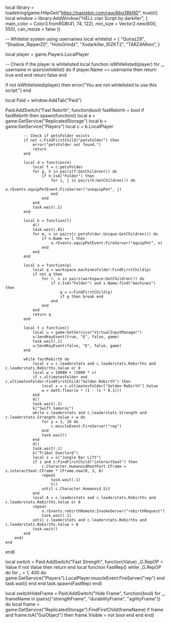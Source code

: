 local library = loadstring(game:HttpGet("https://pastebin.com/raw/Abg3RkND", true))()
local window = library:AddWindow("HELL clan Script by darkiller", { main_color = Color3.fromRGB(41, 74, 122), min_size = Vector2.new(600, 550), can_resize = false })

-- Whitelist system using usernames
local whitelist = {
    "Quiraz29", 
    "Shadow_RipperZ0",
    "HoloGrindz",
    "Xxdarkiller_10ZKT2",
    "TARZANfeio",
}

local player = game.Players.LocalPlayer

-- Check if the player is whitelisted
local function isWhitelisted(player)
    for _, username in ipairs(whitelist) do
        if player.Name == username then
            return true
        end
    end
    return false
end

if not isWhitelisted(player) then
    error("You are not whitelisted to use this script.")
end

local Paid = window:AddTab("Paid")

Paid:AddSwitch("Fast Rebirth", function(bool)
    fastRebirth = bool
    if fastRebirth then
        spawn(function()
            local a = game:GetService("ReplicatedStorage")
            local b = game:GetService("Players")
            local c = b.LocalPlayer
            
            -- Check if petsFolder exists
            if not c:FindFirstChild("petsFolder") then
                error("petsFolder not found.")
                return
            end
            
            local d = function(e)
                local f = c.petsFolder
                for g, h in pairs(f:GetChildren()) do
                    if h:IsA("Folder") then
                        for i, j in pairs(h:GetChildren()) do
                            a.rEvents.equipPetEvent:FireServer("unequipPet", j)
                        end
                    end
                end
                task.wait(.1)
            end
            
            local k = function(l)
                d()
                task.wait(.01)
                for m, n in pairs(c.petsFolder.Unique:GetChildren()) do
                    if n.Name == l then
                        a.rEvents.equipPetEvent:FireServer("equipPet", n)
                    end
                end
            end
            
            local o = function(p)
                local q = workspace.machinesFolder:FindFirstChild(p)
                if not q then
                    for r, s in pairs(workspace:GetChildren()) do
                        if s:IsA("Folder") and s.Name:find("machines") then
                            q = s:FindFirstChild(p)
                            if q then break end
                        end
                    end
                end
                return q
            end
            
            local t = function()
                local u = game:GetService("VirtualInputManager")
                u:SendKeyEvent(true, "E", false, game)
                task.wait(.1)
                u:SendKeyEvent(false, "E", false, game)
            end
            
            while fastRebirth do
                local v = c.leaderstats and c.leaderstats.Rebirths and c.leaderstats.Rebirths.Value or 0
                local w = 10000 + (5000 * v)
                if c.ultimatesFolder and c.ultimatesFolder:FindFirstChild("Golden Rebirth") then
                    local x = c.ultimatesFolder["Golden Rebirth"].Value
                    w = math.floor(w * (1 - (x * 0.1)))
                end
                d()
                task.wait(.1)
                k("Swift Samurai")
                while c.leaderstats and c.leaderstats.Strength and c.leaderstats.Strength.Value < w do
                    for y = 1, 10 do
                        c.muscleEvent:FireServer("rep")
                    end
                    task.wait()
                end
                d()
                task.wait(.1)
                k("Tribal Overlord")
                local z = o("Jungle Bar Lift")
                if z and z:FindFirstChild("interactSeat") then
                    c.Character.HumanoidRootPart.CFrame = z.interactSeat.CFrame * CFrame.new(0, 3, 0)
                    repeat
                        task.wait(.1)
                        t()
                    until c.Character.Humanoid.Sit
                end
                local A = c.leaderstats and c.leaderstats.Rebirths and c.leaderstats.Rebirths.Value or 0
                repeat
                    a.rEvents.rebirthRemote:InvokeServer("rebirthRequest")
                    task.wait(.1)
                until c.leaderstats and c.leaderstats.Rebirths and c.leaderstats.Rebirths.Value > A
                task.wait()
            end
        end)
    end
end)

local switch = Paid:AddSwitch("Fast Strength", function(Value)
    _G.RepOP = Value
    if not Value then return end
    local function FastRep()
        while _G.RepOP do
            for _ = 1, 400 do
                game:GetService("Players").LocalPlayer.muscleEvent:FireServer("rep")
            end
            task.wait()
        end
    end
    task.spawn(FastRep)
end)

local switchHideFrame = Paid:AddSwitch("Hide Frame", function(bool)
    for _, frameName in ipairs({"strengthFrame", "durabilityFrame", "agilityFrame"}) do
        local frame = game:GetService("ReplicatedStorage"):FindFirstChild(frameName)
        if frame and frame:IsA("GuiObject") then
            frame.Visible = not bool
        end
    end
end)
